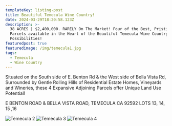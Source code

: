 ```yaml
---
templateKey: listing-post
title: Beautiful Temecula Wine Country!
date: 2024-03-29T18:20:58.123Z
description: >-
  38 ACRES | $2,400,000. RARELY On The Market! Four of the Best, Pristine Contiguous Vacant
  Parcels available in the Heart of the Beautiful Temecula Wine Country, Totaling 37.89 Acres of Numerous
  Possibilities!   
featuredpost: true
featuredimage: /img/temecula1.jpg
tags:
  - Temecula
  - Wine Country
---
```

Situated on the South side of E. Benton Rd & the West side of Bella Vista Rd, Surrounded by
Gentle Rolling Hills of Residential Estate Homes, Vineyards and Wineries, these 4 Expansive Adjoining
Parcels offer Unique Land Use Potential!

E BENTON ROAD & BELLA VISTA ROAD, TEMECULA CA 92592
LOTS 13, 14, 15 ,16

![Temecula 2](/img/temecula2.jpg) ![Temecula 3](/img/temecula3.jpg) ![Temecula 4](/img/temecula4.jpg)

